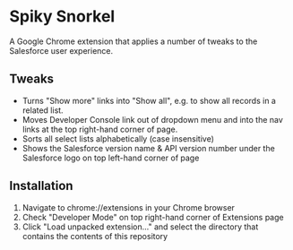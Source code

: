 Spiky Snorkel
=============

A Google Chrome extension that applies a number of tweaks to the Salesforce user experience.

Tweaks
------

* Turns "Show more" links into "Show all", e.g. to show all records in a related list.
* Moves Developer Console link out of dropdown menu and into the nav links at the top right-hand corner of page.
* Sorts all select lists alphabetically (case insensitive)
* Shows the Salesforce version name & API version number under the Salesforce logo on top left-hand corner of page

Installation
------------

1. Navigate to chrome://extensions in your Chrome browser
2. Check "Developer Mode" on top right-hand corner of Extensions page
3. Click "Load unpacked extension..." and select the directory that contains the contents of this repository